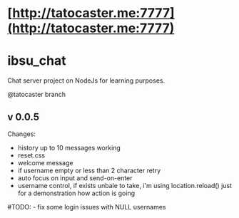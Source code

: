 # [http://tatocaster.me:7777](http://tatocaster.me:7777)
# ibsu_chat
Chat server project on NodeJs for learning purposes.

@tatocaster branch

## v 0.0.5

Changes:

  - history up to 10 messages working
  - reset.css
  - welcome message
  - if username empty or less than 2 character retry
  - auto focus on input and send-on-enter
  - username control, if exists unbale to take, i'm using location.reload() just for a demonstration how action is going

  #TODO:
    - fix some login issues with NULL usernames
